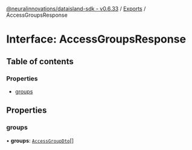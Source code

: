 [@neuralinnovations/dataisland-sdk - v0.6.33](../../README.md) / [Exports](../modules.md) / AccessGroupsResponse

# Interface: AccessGroupsResponse

## Table of contents

### Properties

- [groups](AccessGroupsResponse.md#groups)

## Properties

### groups

• **groups**: [`AccessGroupDto`](AccessGroupDto.md)[]
